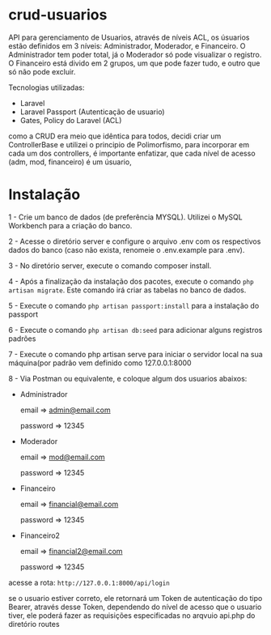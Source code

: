 # crud-usuarios


API para gerenciamento de Usuarios, através de níveis ACL, os úsuarios estão definidos em 3 níveis: Administrador, Moderador, e Financeiro.
O Administrador tem poder total, já o Moderador só pode visualizar o registro. O Financeiro está divido em 2 grupos, um que pode fazer tudo, e outro que só não pode excluir.

Tecnologias utilizadas:

- Laravel
- Laravel Passport (Autenticação de usuario)
- Gates, Policy do Laravel (ACL)


como a CRUD era meio que idêntica para todos, decidi criar um ControllerBase e utilizei o principio de Polimorfismo, para incorporar em cada um dos controllers,
é importante enfatizar, que cada nível de acesso (adm, mod, financeiro) é um úsuario, 

# Instalação

1 - Crie um banco de dados (de preferência MYSQL). Utilizei o MySQL Workbench para a criação do banco.

2 - Acesse o diretório server e configure o arquivo .env com os respectivos dados do banco (caso não exista, renomeie o .env.example para .env).

3 - No diretório server, execute o comando composer install.

4 - Após a finalização da instalação dos pacotes, execute o comando `php artisan migrate`. Este comando irá criar as tabelas no banco de dados.

5 - Execute o comando `php artisan passport:install` para a instalação do passport

6 - Execute o comando `php artisan db:seed` para adicionar alguns registros padrões

7 - Execute o comando php artisan serve para iniciar o servidor local na sua máquina(por padrão vem definido como 127.0.0.1:8000

8 - Via Postman ou equivalente, e coloque algum dos usuarios abaixos:
* Administrador
  
  email => admin@email.com
  
  password => 12345

* Moderador
  
  email => mod@email.com
  
  password => 12345

* Financeiro
  
  email => financial@email.com
  
  password => 12345

* Financeiro2
  
  email => financial2@email.com
  
  password => 12345
  
acesse a rota: `http://127.0.0.1:8000/api/login`

se o usuario estiver correto, ele retornará um Token de autenticação do tipo Bearer,
através desse Token, dependendo do nível de acesso que o usuario tiver, ele poderá fazer as requisições especificadas no arqvuio api.php do diretório routes

